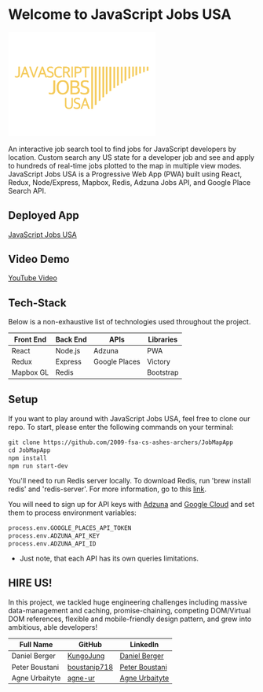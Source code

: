 # Welcome to JavaScript Jobs USA

<img src="public/Logo-Yellow.png" width="300">

An interactive job search tool to find jobs for JavaScript developers by location. Custom search any US state for a developer job and see and apply to hundreds of real-time jobs plotted to the map in multiple view modes. JavaScript Jobs USA is a Progressive Web App (PWA) built using React, Redux, Node/Express, Mapbox, Redis, Adzuna Jobs API, and Google Place Search API. 

## Deployed App

<a href="https://javascript-jobs-usa.herokuapp.com/"> JavaScript Jobs USA </a>
  
## Video Demo

<a href="https://www.youtube.com/watch?v=UNz9k9E9IWM"> YouTube Video </a>

## Tech-Stack

Below is a non-exhaustive list of technologies used throughout the project.

<table>
      <thead>
        <tr>
          <th>Front End</th>
          <th>Back End</th>
          <th>APIs</th>
          <th>Libraries</th>
        </tr>
      </thead>
      <tbody>
            <tr>
              <td>React</td>
              <td>Node.js</td>
              <td>Adzuna</td>
              <td>PWA</td>
            </tr>
            <tr>
              <td>Redux</td>
              <td>Express</td>
              <td>Google Places</td>
              <td>Victory</td>
            </tr>
            <tr>
              <td>Mapbox GL</td>
              <td>Redis</td>
              <td></td>
              <td>Bootstrap</td>
            </tr>
      </tbody>
  </table>

## Setup

If you want to play around with JavaScript Jobs USA, feel free to clone our repo. To start, please enter the following commands on your terminal:

```
git clone https://github.com/2009-fsa-cs-ashes-archers/JobMapApp
cd JobMapApp
npm install
npm run start-dev
```
You'll need to run Redis server locally. To download Redis, run 'brew install redis' and 'redis-server'. For more information, go to this <a href="https://dzone.com/articles/a-brief-introduction-to-caching-with-nodejs-and-re">link</a>.

You will need to sign up for API keys with <a href="https://developer.adzuna.com/signup">Adzuna</a> and <a href="https://cloud.google.com/free">Google Cloud</a> and set them to process environment variables:

```
process.env.GOOGLE_PLACES_API_TOKEN
process.env.ADZUNA_API_KEY
process.env.ADZUNA_API_ID
```
* Just note, that each API has its own queries limitations.


## HIRE US!

In this project, we tackled huge engineering challenges including massive data-management and caching, promise-chaining, competing DOM/Virtual DOM references, flexible and mobile-friendly design pattern, and grew into ambitious, able developers!

<table>
      <thead>
        <tr>
          <th>Full Name</th>
          <th>GitHub</th>
          <th>LinkedIn</th>
        </tr>
      </thead>
      <tbody>
            <tr>
              <td>Daniel Berger</td>
              <td><a href="https://github.com/KungoJung">KungoJung</a></td>
              <td><a href="https://www.linkedin.com/in/danielberger18/">Daniel Berger</a></td>
            </tr>
            <tr>
              <td>Peter Boustani</td>
              <td><a href="https://github.com/boustanip718">boustanip718</a></td>
              <td><a href="www.linkedin.com/in/boustanip718">Peter Boustani<a/></td>
            </tr>
            <tr>
              <td>Agne Urbaityte</td>
              <td><a href="https://github.com/agne-ur">agne-ur</a></td>
              <td><a href="www.linkedin.com/in/urbaityteagne">Agne Urbaityte<a/></td>
            </tr>
      </tbody>
  </table>


